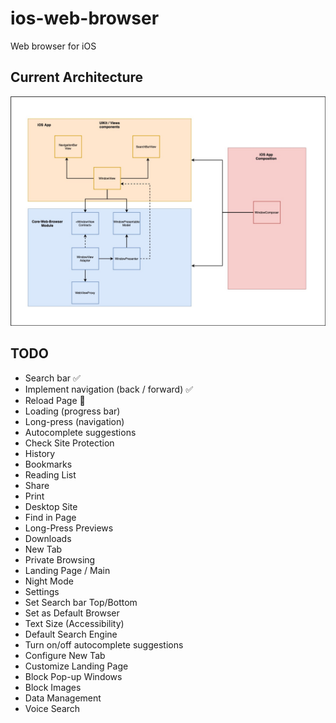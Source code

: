 # ios-web-browser
Web browser for iOS

## Current Architecture

![App Current Architecture](ios-app-current-architecture.jpg)

## TODO

- Search bar ✅
- Implement navigation (back / forward) ✅
- Reload Page 🔨
- Loading (progress bar)
- Long-press (navigation)
- Autocomplete suggestions
- Check Site Protection
- History 
- Bookmarks
- Reading List
- Share
- Print
- Desktop Site
- Find in Page
- Long-Press Previews
- Downloads 
- New Tab
- Private Browsing
- Landing Page / Main
- Night Mode
- Settings
- Set Search bar Top/Bottom
- Set as Default Browser
- Text Size (Accessibility)
- Default Search Engine
- Turn on/off autocomplete suggestions
- Configure New Tab
- Customize Landing Page
- Block Pop-up Windows
- Block Images
- Data Management
- Voice Search
